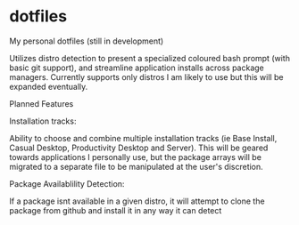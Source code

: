 # dotfiles
My personal dotfiles (still in development)

Utilizes distro detection to present a specialized coloured bash prompt (with basic git support), and streamline application installs across package managers. Currently supports only distros I am likely to use but this will be expanded eventually.

Planned Features

Installation tracks:

Ability to choose and combine multiple installation tracks (ie Base Install, Casual Desktop, Productivity Desktop and Server). This will be geared towards applications I personally use, but the package arrays will be migrated to a separate file to be manipulated at the user's discretion. 

Package Availablility Detection:

If a package isnt available in a given distro, it will attempt to clone the package from github and install it in any way it can detect
